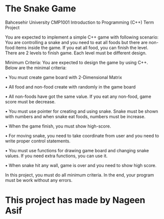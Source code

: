 # The Snake Game


Bahcesehir University CMP1001 Introduction to Programming (C++) Term Project

You are expected to implement a simple C++ game with following scenario:
You  are  controlling a  snake  and  you  need  to  eat  all  foods  but  there  are  non-food items inside the game. If you eat all food, you can finish the level. There are 2 levels to finish game. Each level must be different design.

Minimum Criteria:
You are expected to design the game by using C++. Below are the minimal criteria:  

• You must create game board with 2-Dimensional Matrix

• All food and non-food create with randomly in the game board

• All non-foods have got the same value. If you eat any non-food, game score must be decrease.

• You must use pointer for creating and using snake. Snake must be shown with numbers and when snake eat foods, numbers must be increase.

• When the game finish, you must show high-score.

• For moving snake, you need to take coordinate from user and you need to write proper control statements.

• You must use functions for drawing game board and changing snake values. If you need extra functions, you can use it. 

• When snake hit any wall, game is over and you need to show high score. 

In this project,  you  must  do  all  minimum  criteria.  In the  end,  your  program  must  be  work without any errors.

# This project has made by Nageen Asif
